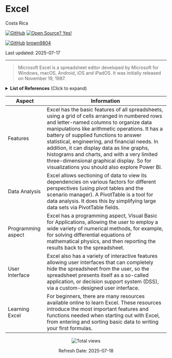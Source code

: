 # Excel 

Costa Rica

[![GitHub](https://badgen.net/badge/icon/github?icon=github&label)](https://github.com) [![Open Source? Yes!](https://badgen.net/badge/Open%20Source%20%3F/Yes%21/blue?icon=github)](https://github.com/Naereen/badges/)

[![GitHub](https://img.shields.io/badge/--181717?logo=github&logoColor=ffffff)](https://github.com/)
[brown9804](https://github.com/brown9804)

Last updated: 2025-07-17

----------

> Microsoft Excel is a spreadsheet editor developed by Microsoft for Windows, macOS, Android, iOS and iPadOS. It was initially released on November 19, 1987.

<details>
<summary><b>List of References</b> (Click to expand)</summary>

- [Excel: Avoiding Common Mistakes (Office 365/Excel 2019)](https://www.linkedin.com/learning/excel-avoiding-common-mistakes-office-365-excel-2019/optimize-your-excel-skills?u=2095204)

</details>

| Aspect | Information | 
| -------- | -------- | 
| Features | Excel has the basic features of all spreadsheets, using a grid of cells arranged in numbered rows and letter-named columns to organize data manipulations like arithmetic operations. It has a battery of supplied functions to answer statistical, engineering, and financial needs. In addition, it can display data as line graphs, histograms and charts, and with a very limited three-dimensional graphical display. So for visualizations you should also explore Power BI. | 
| Data Analysis | Excel allows sectioning of data to view its dependencies on various factors for different perspectives (using pivot tables and the scenario manager). A PivotTable is a tool for data analysis. It does this by simplifying large data sets via PivotTable fields. | 
| Programming aspect | Excel has a programming aspect, Visual Basic for Applications, allowing the user to employ a wide variety of numerical methods, for example, for solving differential equations of mathematical physics, and then reporting the results back to the spreadsheet. | 
| User Interface | Excel also has a variety of interactive features allowing user interfaces that can completely hide the spreadsheet from the user, so the spreadsheet presents itself as a so-called application, or decision support system (DSS), via a custom-designed user interface. | 
| Learning Excel | For beginners, there are many resources available online to learn Excel. These resources introduce the most important features and functions needed when starting out with Excel, from entering and sorting basic data to writing your first formulas. | 

<!-- START BADGE -->
<div align="center">
  <img src="https://img.shields.io/badge/Total%20views-393-limegreen" alt="Total views">
  <p>Refresh Date: 2025-07-18</p>
</div>
<!-- END BADGE -->
